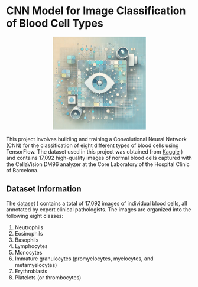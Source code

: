 # CNN Model for Image Classification of Blood Cell Types

<p align="center">
<img src="images/img2.png" width=50% height=50%>
</p>

This project involves building and training a Convolutional Neural Network (CNN) for the classification of eight different types of blood cells using TensorFlow. The dataset used in this project was obtained from [Kaggle](https://www.kaggle.com/datasets/unclesamulus/blood-cells-image-dataset)
) and contains 17,092 high-quality images of normal blood cells captured with the CellaVision DM96 analyzer at the Core Laboratory of the Hospital Clinic of Barcelona.

## Dataset Information
The [dataset](https://www.kaggle.com/datasets/unclesamulus/blood-cells-image-dataset)
) contains a total of 17,092 images of individual blood cells, all annotated by expert clinical pathologists. The images are organized into the following eight classes:

1. Neutrophils
2. Eosinophils
3. Basophils
4. Lymphocytes
5. Monocytes
6. Immature granulocytes (promyelocytes, myelocytes, and metamyelocytes)
7. Erythroblasts
8. Platelets (or thrombocytes)
